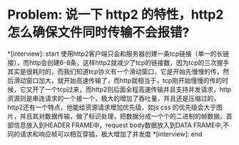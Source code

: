 <!--
 * @Author: mrzou
 * @Date: 2021-07-17 21:38:20
 * @LastEditors: mrzou
 * @LastEditTime: 2021-07-19 01:08:34
 * @Description: file content
-->
# Problem: 说一下 http2 的特性，http2 怎么确保文件同时传输不会报错?

*[interview]: start
使用http2客户端只会和服务器创建一条tcp链接（单一的长链接），而http会创建6-8条，这样http2就减少了tcp的链接数，因为tcp的三次握手其实是很耗时的，而我们知道tcp协义有一个滑动窗口，它是开始先慢慢的传，然后滑动窗口加大，就开始高速传输了，而http就相当于，tcp刚开始慢慢的传的时候，它又开了一个tcp过来，而http2则后面全程高速传输并且支持并发请求，http资源则是串连请求的一个接一个，极大的增加了吞吐量，并且还是压缩过的，http2还有一个特点，他能给资源请求增加优先级，如js css 的优先级会大于图片，并且其对数据传输，做了标识处理，把数据分成一个个的二进制的帧数据，首部信息放入到HEADER FRAME中，request body数据放入到DATA FRAME中,不同的请求和响应帧可以相互穿插，极大增加了并发度
*[interview]: end
